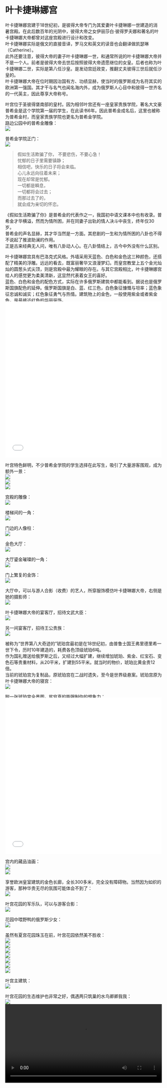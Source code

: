 # 叶卡捷琳娜宫
叶卡捷琳娜宫建于18世纪初，是彼得大帝专门为其爱妻叶卡捷琳娜一世建造的消暑宫殿。在此后数百年的光阴中，彼得大帝之女伊丽莎白·彼得罗夫娜和著名的叶卡捷琳娜大帝都曾对这座宫殿进行设计和改变。  
叶卡捷琳娜实际是俄文的直接音译，罗马文和英文的读音也会翻译做凯瑟琳（Catherine）。  
此外还要注意，彼得大帝的妻子叶卡捷琳娜一世，和通常所说的叶卡捷琳娜大帝并不是一个人。前者是彼得大帝去世后按照彼得大帝遗愿继位的女皇。后者也称为叶卡捷琳娜二世，实际是第八任沙皇。是发动宫廷政变，推翻丈夫彼得三世后就任沙皇的。  
叶卡捷琳娜大帝在位时期因治国有方、功绩显赫，使当时的俄罗斯成为名符其实的欧洲第一强国。其才干与名气也闻名海内外，成为俄罗斯人心目中和彼得一世齐名的一代英主，因此尊享大帝称号。  

叶宫位于圣彼得堡南部的皇村。因为相邻叶宫还有一座皇家贵族学院，著名大文豪普希金是这个学院第一届的学生，在此读书6年。因此普希金成名后，这里也被称为普希金村，而皇家贵族学院也更名为普希金学院。  
路边公园中的普希金雕像：  
![](imgs/IMG_20230602_100200.dest.jpg)  

普希金学院正门：  
![](imgs/IMG_20230602_100522.dest.jpg)  

> 假如生活欺骗了你，
> 不要悲伤，不要心急！  
> 忧郁的日子里需要镇静；   
> 相信吧，快乐的日子将会来临。   
> 心儿永远向往着未来；  
> 现在却常是忧郁。   
> 一切都是瞬息，  
> 一切都将会过去；   
> 而那过去了的，  
> 就会成为亲切的怀恋。  

《假如生活欺骗了你》是普希金的代表作之一，我国初中语文课本中也有收录。普希金才华横溢，然而为情所困，并在同妻子出轨的情人决斗中丧生，终年仅30岁。  
普希金的声名显赫，其才华当然是一方面。其悲剧的一生和为情所困的八卦也不得不说起了推波助澜的作用。  
正是古来经典无人问，唯有八卦动人心。在八卦情结上，古今中外没有什么区别。  

叶卡捷琳娜宫具有巴洛克式风格。外墙采用天蓝色、白色和金色这三种颜色，还搭配了精美的浮雕。远远的看去，既富丽奢华又浪漫梦幻。而皇宫教堂上五个金光灿灿的圆葱头式尖顶，则是宫殿中最为耀眼的存在。与其它宫殿相比，叶卡捷琳娜宫给人的感觉更为柔美清新，这显然代表着女王的喜好。  
蓝色、白色和金色的配色方式，实际在许多俄罗斯建筑中都能看到。据说也是俄罗斯国旗配色的延伸。俄罗斯国旗是白、蓝、红三色，白色象征慷慨与坦率；蓝色象征忠诚和诚实；红色象征勇气与热情。建筑物上的金色，一般使用紫金或者紫金色，是最接近红色的华丽装饰。  
<iframe width="100%" height="500" allowfullscreen style="border-style:none;margin-top:-20px;" src="./js/pannellum.htm#panorama=../imgs/20230602_212623_842.jpg&amp;autoLoad=true"></iframe>

叶宫特色鲜明，不少普希金学院的学生选择在此写生，吸引了大量游客围观，成为额外一景：  
![](imgs/IMG_20230602_101217.dest.jpg)  
![](imgs/IMG_20230602_101417.dest.jpg)  
![](imgs/IMG_20230602_101737.dest.jpg)  

宫殿的雕像：  
![](imgs/IMG_20230602_102303.dest.jpg)  

楼梯间的一角：  
![](imgs/IMG_20230602_104237.dest.jpg)  

门边的人像柱：  
![](imgs/IMG_20230602_104311.dest.jpg)  

金色大厅：  
![](imgs/IMG_20230602_104553.dest.jpg)  

大厅鎏金璀璨的一角：  
![](imgs/IMG_20230602_104625.dest.jpg)  

门上繁复的金饰：  
![](imgs/IMG_20230602_105020.dest.jpg)  

大厅中，可以与游人合影（收费）的艺人，所穿服饰模仿叶卡捷琳娜大帝，右侧是她的摄影师：  
![](imgs/IMG_20230602_105601.dest.jpg)  

叶卡捷琳娜大帝的宴客厅，招待文武大臣：  
![](imgs/IMG_20230602_110948.dest.jpg)  

另一间宴客厅，招待王公贵族：  
![](imgs/IMG_20230602_111321.dest.jpg)  

被称为“世界第八大奇迹的”琥珀宫最初是在18世纪初，由普鲁士国王弗里德里希一世下令，历时10年建造的，耗费各色顶级琥珀6吨。  
作为国礼赠送给俄罗斯之后，又经过大幅扩建，继续增加琥珀、紫金、红宝石、变色石等贵重材料，从20平米，扩建到55平米。就当时的物价，琥珀比黄金贵12倍。  
当前的琥珀宫为复制品，原琥珀宫在二战时遗失，至今是世界级悬案。琥珀宫原为叶卡捷琳娜大帝的寝宫：  
![](imgs/IMG_20230602_112353.dest.jpg)  

附一张琥珀宫全景图，贫穷真的能限制你的想象力：  
<iframe width="100%" height="500" allowfullscreen style="border-style:none;margin-top:-20px;" src="./js/pannellum.htm#panorama=../imgs/20230602_212235_474.jpg&amp;autoLoad=true"></iframe>

宫内的藏品油画：  
![](imgs/IMG_20230602_112729.dest.jpg)  
![](imgs/IMG_20230602_113624.dest.jpg)  

享誉欧洲皇室建筑的金色长廊，全长300多米，完全没有障碍物。当然因为如织的游客，那种华贵无尽的氛围可能体会不到了：  
![](imgs/IMG_20230602_113243.dest.jpg)  

叶宫花园的军乐队，可以与游客合影：  
![](imgs/IMG_20230602_115055.dest.jpg)  

花园中喂野鸭的俄罗斯少女：  
![](imgs/IMG_20230602_120840.dest.jpg)  

虽然有夏宫花园珠玉在前，叶宫花园依然美不胜收：  
![](imgs/IMG_20230602_121106.dest.jpg)  
![](imgs/IMG_20230602_122306.dest.jpg)  
![](imgs/IMG_20230602_122934.dest.jpg)  
![](imgs/IMG_20230602_124153.dest.jpg)  
![](imgs/IMG_20230602_121847.dest.jpg)  
![](imgs/IMG_20230602_124835.dest.jpg)  
![](imgs/IMG_20230602_115418.dest.jpg)  

叶宫主建筑：  
![](imgs/IMG_20230602_125712.dest.jpg)  

叶宫花园的生态维护也非常之好，偶遇两只筑巢的水鸟卿卿我我：  
![](imgs/IMG_20230602_122720.dest.jpg)  
<video width='100%' controls>
    <source src='videos/VID_20230602_122750.dest.mp4' type='video/mp4'>
</video>

